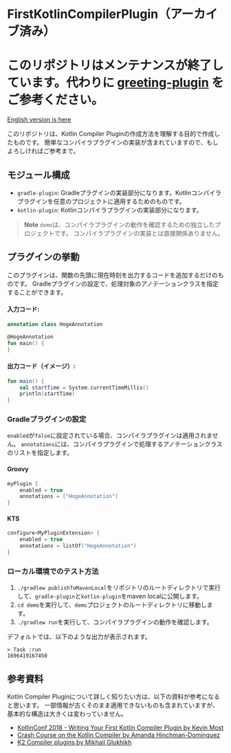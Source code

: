 # FirstKotlinCompilerPlugin（アーカイブ済み）

# このリポジトリはメンテナンスが終了しています。代わりに [greeting-plugin](https://github.com/kitakkun/greeting-plugin) をご参考ください。

[English version is here](README.md)

このリポジトリは、Kotlin Compiler Pluginの作成方法を理解する目的で作成したものです。
簡単なコンパイラプラグインの実装が含まれていますので、もしよろしければご参考まで。

## モジュール構成

- `gradle-plugin`: Gradleプラグインの実装部分になります。Kotlinコンパイラプラグインを任意のプロジェクトに適用するためのものです。
- `kotlin-plugin`: Kotlinコンパイラプラグインの実装部分になります。

> **Note**
> `demo`は、コンパイラプラグインの動作を確認するための独立したプロジェクトです。
> コンパイラプラグインの実装とは直接関係ありません。

## プラグインの挙動

このプラグインは、関数の先頭に現在時刻を出力するコードを追加するだけのものです。
Gradleプラグインの設定で、処理対象のアノテーションクラスを指定することができます。

#### 入力コード:

```kotlin
annotation class HogeAnnotation

@HogeAnnotation
fun main() {
}
```

#### 出力コード（イメージ）:

```kotlin
fun main() {
    val startTime = System.currentTimeMillis()
    println(startTime)
}
```

### Gradleプラグインの設定

`enabled`が`false`に設定されている場合、コンパイラプラグインは適用されません。
`annotations`には、コンパイラプラグインで処理するアノテーションクラスのリストを指定します。

#### Groovy

```groovy
myPlugin {
    enabled = true
    annotations = ["HogeAnnotation"]
}
```

#### KTS

```kotlin
configure<MyPluginExtension> {
    enabled = true
    annotations = listOf("HogeAnnotation")
}
```

### ローカル環境でのテスト方法

1. `./gradlew publishToMavenLocal`をリポジトリのルートディレクトリで実行して、`gradle-plugin`と`kotlin-plugin`をmaven
   localに公開します。
2. `cd demo`を実行して、`demo`プロジェクトのルートディレクトリに移動します。
3. `./gradlew run`を実行して、コンパイラプラグインの動作を確認します。

デフォルトでは、以下のような出力が表示されます。

```
> Task :run
1696419167450
```

## 参考資料

Kotlin Compiler Pluginについて詳しく知りたい方は、以下の資料が参考になると思います。
一部情報が古くそのまま適用できないものも含まれていますが、基本的な構造は大きくは変わっていません。

- [KotlinConf 2018 - Writing Your First Kotlin Compiler Plugin by Kevin Most](https://www.youtube.com/watch?v=w-GMlaziIyo)
- [Crash Course on the Kotlin Compiler by Amanda Hinchman-Dominguez](https://www.youtube.com/watch?v=wUGfuWHCqrc)
- [K2 Compiler plugins by Mikhail Glukhikh](https://www.youtube.com/watch?v=Pl-89n9wDqo)
